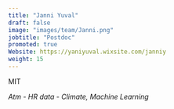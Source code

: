 ```yaml
---
title: "Janni Yuval"
draft: false
image: "images/team/Janni.png"
jobtitle: "Postdoc"
promoted: true
Website: https://yaniyuval.wixsite.com/janniy
weight: 15
---
```


MIT 

*Atm - HR data - Climate, Machine Learning*



